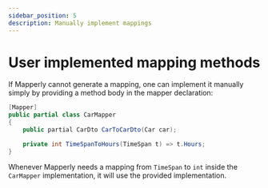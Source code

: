 ```yaml
---
sidebar_position: 5
description: Manually implement mappings
---
```


# User implemented mapping methods

If Mapperly cannot generate a mapping, one can implement it manually simply by providing a method body in the mapper declaration:

```csharp
[Mapper]
public partial class CarMapper
{
    public partial CarDto CarToCarDto(Car car);

    private int TimeSpanToHours(TimeSpan t) => t.Hours;
}
```

Whenever Mapperly needs a mapping from `TimeSpan` to `int` inside the `CarMapper` implementation, it will use the provided implementation.

